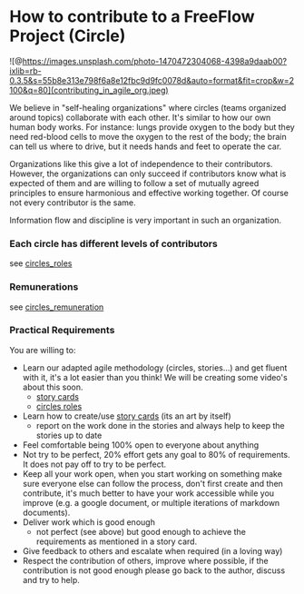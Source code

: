 # How to contribute to a FreeFlow Project (Circle)

![@https://images.unsplash.com/photo-1470472304068-4398a9daab00?ixlib=rb-0.3.5&s=55b8e313e798f6a8e12fbc9d9fc0078d&auto=format&fit=crop&w=2100&q=80](contributing_in_agile_org.jpeg)


We believe in "self-healing organizations" where circles (teams organized around topics) collaborate with each other. It's similar to how our own human body works. For instance: lungs provide oxygen to the body but they need red-blood cells to move the oxygen to the rest of the body; the brain can tell us where to drive, but it needs hands and feet to operate the car.

Organizations like this give a lot of independence to their contributors. However, the organizations can only succeed if contributors know what is expected of them and are willing to follow a set of mutually agreed principles to ensure harmonious and effective working together. Of course not every contributor is the same.

Information flow and discipline is very important in such an organization.


### Each circle has different levels of contributors

see [circles_roles](circles_roles.md)

### Remunerations

see [circles_remuneration](circles_remuneration.md)

### Practical Requirements

You are willing to:

- Learn our adapted agile methodology (circles, stories...) and get fluent with it, it's a lot easier than you think! We will be creating some video's about this soon.
    - [story cards](/collaboration/stories.md)
    - [circles roles](/collaboration/circles_roles.md)
- Learn how to create/use [story cards](/collaboration/stories.md) (its an art by itself)
    - report on the work done in the stories and always help to keep the stories up to date
- Feel comfortable being 100% open to everyone about anything
- Not try to be perfect, 20% effort gets any goal to 80% of requirements. It does not pay off to try to be perfect.
- Keep all your work open, when you start working on something make sure everyone else can follow the process, don't first create and then contribute, it's much better to have your work accessible while you improve (e.g. a google document, or multiple iterations of markdown documents).
- Deliver work which is good enough
    - not perfect (see above) but good enough to achieve the requirements as mentioned in a story card.
- Give feedback to others and escalate when required (in a loving way)
- Respect the contribution of others, improve where possible, if the contribution is not good enough please go back to the author, discuss and try to help.


